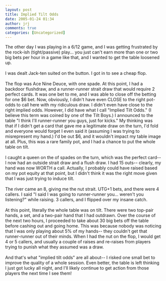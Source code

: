 ```yaml
---
layout: post
title: Implied Tilt Odds
date: 2005-01-24 01:34
author: jrj
comments: true
categories: [Uncategorized]
---
```

The other day I was playing in a 6/12 game, and I was getting frustrated by the rock-ish (tight/passive) play... you just can't earn more than one or two big bets per hour in a game like that, and I wanted to get the table loosened up.<br /><br />I was dealt Jack-ten suited on the button. I got in to see a cheap flop.<br /><br />The flop was Ace Nine Deuce, with one spade. At this point, I had a backdoor flushdraw, and a runner-runner strait draw that would require 2 perfect cards. It was one bet to me, and I was able to close off the betting for one $6 bet. Now, obviously, I didn't have even CLOSE to the right pot-odds to call here with my ridiculous draw. I didn't even have close to the right implied odds. However, I did have what I call "Implied Tilt Odds." (I believe this term was coined by one of the Tilt Boys.) I announced to the table "I think I'll runner-runner you guys, just for kicks." My thinking was that if I didn't get a card that gave me a legitimate draw on the turn, I'd fold and everyone would forget I even said it (assuming I was trying to misrepresent my hand.) I'd be out $6, and it wouldn't impact my table image at all. Plus, this was a rare family pot, and I had a chance to put the whole table on tilt.<br /><br />I caught a queen on the of spades on the turn, which was the perfect card-- I now had an outside strait draw and a flush draw. I had 15 outs-- clearly, my hand was now WORTH a call. Actually, I probably could have raised based on my pot equity at that point, but I didn't think it was the right move given that I was just trying to induce tilt.<br /><br />The river came an 8, giving me the nut strait. UTG+1 bets, and there were 4 callers. I said "I said I was going to runner-runner you... weren't you listening?" while raising. 3 callers, and I flipped over my insane catch.<br /><br />At this point, literally the whole table was on tilt. There were two top-pair hands, a set, and a two-pair hand that I had outdrawn. Over the course of the next two hours, I proceeded to take about 30 big bets off the table before cashing out and going home. This was because nobody was noticing that I was only playing about 5% of my hands-- they couldn't get that runner-runner out of their minds. When I had the nut on the flop, I would get 4 or 5 callers, and usually a couple of raises and re-raises from players trying to punish what they assumed was a draw.<br /><br />And that's what "implied tilt odds" are all about-- I risked one small bet to improve the quality of a whole session. Even better, the table is left thinking I just got lucky all night, and I'll likely continue to get action from those players the next time I see them!
